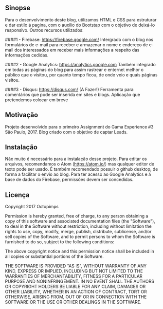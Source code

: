 ## Sinopse
Para o desenvolvimento deste blog, utilizamos HTML e CSS para estruturar e dar estilo á pagina, com o auxilio do Bootstap com o objetivo de deixá-lo responsivo.
Outros recursos utilizados:

####1 - Firebase: https://firebase.google.com/
Intergrado com o blog nos formulários de e-mail para receber e armazenar o nome e endereço de e-mail dos interessados em receber mais informações a respeito das informações cedidas.

####2 - Google Analytics: https://analytics.google.com
Também integrado em todas as páginas do blog para assim rastrear e enternet melhor o público que o visitou, por quanto tempo ficou, de onde veio e quais páginas visitou.

####3 - Disqus: https://disqus.com/ (A Fazer!)
Ferramenta para comentários que pode ser inserida em sites e blogs. Aplicação que pretendemos colocar em breve
<br>

## Motivação
Projeto desenvolvido para o primeiro Assignment do Gama Experience #3 São Paulo, 2017. Blog criado com o objetivo de captar Leads.
<br>

## Instalação
Não muito é necessário para a instalação desse projeto. Para editar os arquivos, recomendamos o Atom (https://atom.io/) mas qualquer editor de texto pode ser usado. É também recomendado possuir o github desktop, de forma a facilitar o envio ao blog. Para ter acesso ao Google Analytics e á base de dados do Firebase, permissões devem ser concedidas.
<br>

## Licença
Copyright 2017 Octopimps

Permission is hereby granted, free of charge, to any person obtaining a copy of this software and associated documentation files (the "Software"), to deal in the Software without restriction, including without limitation the rights to use, copy, modify, merge, publish, distribute, sublicense, and/or sell copies of the Software, and to permit persons to whom the Software is furnished to do so, subject to the following conditions:

The above copyright notice and this permission notice shall be included in all copies or substantial portions of the Software.

THE SOFTWARE IS PROVIDED "AS IS", WITHOUT WARRANTY OF ANY KIND, EXPRESS OR IMPLIED, INCLUDING BUT NOT LIMITED TO THE WARRANTIES OF MERCHANTABILITY, FITNESS FOR A PARTICULAR PURPOSE AND NONINFRINGEMENT. IN NO EVENT SHALL THE AUTHORS OR COPYRIGHT HOLDERS BE LIABLE FOR ANY CLAIM, DAMAGES OR OTHER LIABILITY, WHETHER IN AN ACTION OF CONTRACT, TORT OR OTHERWISE, ARISING FROM, OUT OF OR IN CONNECTION WITH THE SOFTWARE OR THE USE OR OTHER DEALINGS IN THE SOFTWARE.
